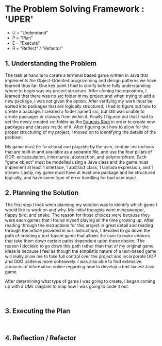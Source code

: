 <h1>The Problem Solving Framework : 'UPER'</h1>

* U = "Understand"
* P = "Plan"
* E = "Execute"
* R = "Reflect" / "Refactor"

<h2>1. Understanding the Problem</h2>

<p>The task at hand is to create a terminal based game written in Java that implements the Object-Oriented programming
 and
 design patterns we have learned thus far. One key point I had to clarify before fully understanding where to begin
  was my project structure. After cloning the repository, I learned that there was no <ins>src</ins> folder in my
   project and when trying to add a new package, I was not given the option. After verifying my work must be sorted
    into packages that are logically structured, I had to figure out how to create a package. I created a folder
     named src, but still was unable to create packages or classes from within it. Finally I figured out that I had
      to set the newly created src folder as the <ins>Sources Root</ins> in order to create new packages and classes
       inside of it. After figuring out how to allow for the proper structuring of my project, I moved on to
        identifying the details of the problem.</p>
<p>My game must be functional and playable by the user, contain instructions that are built-in and available as a
 separate file, and use the four pillars of OOP: encapsulation, inheritance, abstraction, and polymorphism. Each
  "game object" must be modelled using a Java class and the game must implement at least 1 interface, 1 abstract
   class, 1 lambda expression, and 1 stream. Lastly, my game must have at least one package and be structured
    logically, and have some type of error handling for bad user input.</p>
    
<h2>
    2. Planning the Solution
</h2>
<p>The first step I took when planning my solution was to identify which game I would like to work on and why. My
 initial thoughts were minesweeper, flappy bird, and snake. The reason for those choices were because they were each
  games that I found myself playing all the time growing up. After reading through the instructions for this project
   in great detail and reading through the article provided in our instructions, I decided to go down the path of
    creating a text-based game that allows the user to make choices that take them down certain paths dependent upon
     those choice. The reason I decided to go down this path rather than that of my original game ideas is because I
      feel as though the simplistic nature of a text-based game will really allow me to take full control over the
       project and incorporate OOP and OOD patterns more cohesively. I was also able to find extensive amounts of
        information online regarding how to develop a text-based Java game.
       </p>
<p>After determining what type of game I was going to create, I began coming up with a UML diagram to map how I was
 going to code it out.</p>

<br>


<h2>
    3. Executing the Plan
</h2>


<br>


<h2>
    4. Reflection / Refactor
</h2>

